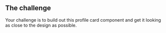 

## The challenge

Your challenge is to build out this profile card component and get it looking as close to the design as possible.
